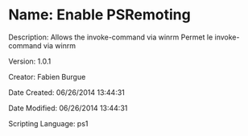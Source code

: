 ﻿# Name: Enable PSRemoting

Description: Allows the invoke-command via winrm
Permet le invoke-command via winrm


Version: 1.0.1

Creator: Fabien Burgue

Date Created: 06/26/2014 13:44:31

Date Modified: 06/26/2014 13:44:31

Scripting Language: ps1

